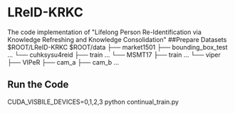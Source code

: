 # LReID-KRKC
The code implementation of "Lifelong Person Re-Identification via Knowledge Refreshing and Knowledge Consolidation"
##Prepare Datasets
$ROOT/LReID-KRKC
$ROOT/data
├── market1501
        ├── bounding_box_test
         ...
└── cuhksysu4reid
        ├── train
         ...
└── MSMT17
        ├── train
         ...
└── viper
        ├── VIPeR
	├── cam_a
	├── cam_b
         ...	
## Run the Code
CUDA_VISBILE_DEVICES=0,1,2,3 python continual_train.py
